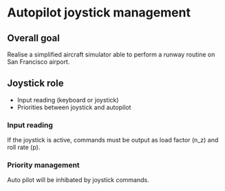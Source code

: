 # Autopilot joystick management

## Overall goal
Realise a simplified aircraft simulator able to perform a runway routine on
San Francisco airport.

## Joystick role
* Input reading (keyboard or joystick)
* Priorities between joystick and autopilot

### Input reading
If the joystick is active, commands must be output as load factor \(n_z\) and
roll rate \(p\).

### Priority management
Auto pilot will be inhibated by joystick commands.
